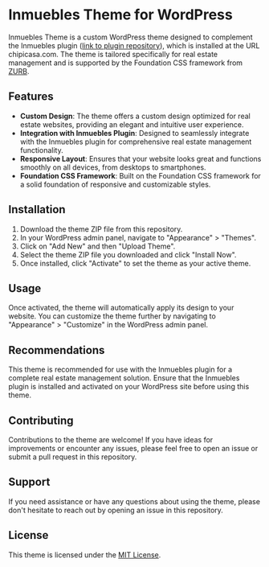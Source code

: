 # Inmuebles Theme for WordPress

Inmuebles Theme is a custom WordPress theme designed to complement the Inmuebles plugin ([link to plugin repository](https://github.com/jjmontalban/inmuebles)), which is installed at the URL chipicasa.com. The theme is tailored specifically for real estate management and is supported by the Foundation CSS framework from [ZURB](https://foundation.zurb.com/).

## Features

- **Custom Design**: The theme offers a custom design optimized for real estate websites, providing an elegant and intuitive user experience.
- **Integration with Inmuebles Plugin**: Designed to seamlessly integrate with the Inmuebles plugin for comprehensive real estate management functionality.
- **Responsive Layout**: Ensures that your website looks great and functions smoothly on all devices, from desktops to smartphones.
- **Foundation CSS Framework**: Built on the Foundation CSS framework for a solid foundation of responsive and customizable styles.

## Installation

1. Download the theme ZIP file from this repository.
2. In your WordPress admin panel, navigate to "Appearance" > "Themes".
3. Click on "Add New" and then "Upload Theme".
4. Select the theme ZIP file you downloaded and click "Install Now".
5. Once installed, click "Activate" to set the theme as your active theme.

## Usage

Once activated, the theme will automatically apply its design to your website. You can customize the theme further by navigating to "Appearance" > "Customize" in the WordPress admin panel.

## Recommendations

This theme is recommended for use with the Inmuebles plugin for a complete real estate management solution. Ensure that the Inmuebles plugin is installed and activated on your WordPress site before using this theme.

## Contributing

Contributions to the theme are welcome! If you have ideas for improvements or encounter any issues, please feel free to open an issue or submit a pull request in this repository.

## Support

If you need assistance or have any questions about using the theme, please don't hesitate to reach out by opening an issue in this repository.

## License

This theme is licensed under the [MIT License](LICENSE).
